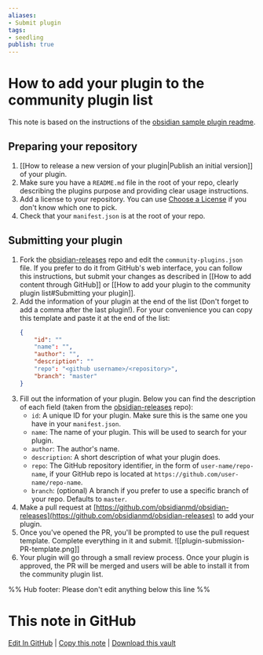 ```yaml
---
aliases: 
- Submit plugin
tags:
- seedling
publish: true
---
```


# How to add your plugin to the community plugin list

This note is based on the instructions of the [obsidian sample plugin readme](https://github.com/obsidianmd/obsidian-sample-plugin#adding-your-plugin-to-the-community-plugin-list).

## Preparing your repository

1.   [[How to release a new version of your plugin|Publish an initial version]] of your plugin.
2.   Make sure you have a `README.md` file in the root of your repo, clearly describing the plugins purpose and providing clear usage instructions.
3.  Add a license to your repository. You can use [Choose a License](https://choosealicense.com/) if you don't know which one to pick.
4.  Check that your `manifest.json` is at the root of your repo. 

## Submitting your plugin

1.  Fork the [obsidian-releases](https://github.com/obsidianmd/obsidian-releases#community-plugins) repo and edit the `community-plugins.json` file. If you prefer to do it from GitHub's web interface, you can follow this instructions, but submit your changes as described in [[How to add content through GitHub]] or [[How to add your plugin to the community plugin list#Submitting your plugin]]. 
2.  Add the information of your plugin at the end of the list (Don't forget to add a comma after the last plugin!). For your convenience you can copy this template and paste it at the end of the list:
	```json
    {
		"id": ""
        "name": "",
        "author": "",
		"description": ""
        "repo": "<github username>/<repository>",
		"branch": "master"
    }
	```
3. Fill out the information of your plugin. Below you can find the description of each field (taken from the [obsidian-releases](https://github.com/obsidianmd/obsidian-releases#community-plugins) repo):
	-   `id`: A unique ID for your plugin. Make sure this is the same one you have in your `manifest.json`.
	-   `name`: The name of your plugin. This will be used to search for your plugin.
	-   `author`: The author's name.
	-   `description`: A short description of what your plugin does.
	-   `repo`: The GitHub repository identifier, in the form of `user-name/repo-name`, if your GitHub repo is located at `https://github.com/user-name/repo-name`.
	-   `branch`: (optional) A branch if you prefer to use a specific branch of your repo. Defaults to `master`.
4.  Make a pull request at [https://github.com/obsidianmd/obsidian-releases](https://github.com/obsidianmd/obsidian-releases) to add your plugin.
5. Once you've opened the PR, you'll be prompted to use the pull request template. Complete everything in it and submit.
	![[plugin-submission-PR-template.png]]
6. Your plugin will go through a small review process. Once your plugin is approved, the PR will be merged and users will be able to install it from the community plugin list.

%% Hub footer: Please don't edit anything below this line %%

# This note in GitHub

<span class="git-footer">[Edit In GitHub](https://github.dev/obsidian-community/obsidian-hub/blob/main/04%20-%20Guides%2C%20Workflows%2C%20%26%20Courses/Guides/How%20to%20add%20your%20plugin%20to%20the%20community%20plugin%20list.md "git-hub-edit-note") | [Copy this note](https://raw.githubusercontent.com/obsidian-community/obsidian-hub/main/04%20-%20Guides%2C%20Workflows%2C%20%26%20Courses/Guides/How%20to%20add%20your%20plugin%20to%20the%20community%20plugin%20list.md "git-hub-copy-note") | [Download this vault](https://github.com/obsidian-community/obsidian-hub/archive/refs/heads/main.zip "git-hub-download-vault") </span>